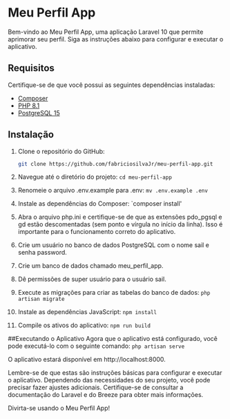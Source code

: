 # Meu Perfil App

Bem-vindo ao Meu Perfil App, uma aplicação Laravel 10 que permite aprimorar seu perfil. Siga as instruções abaixo para configurar e executar o aplicativo.

## Requisitos

Certifique-se de que você possui as seguintes dependências instaladas:

- [Composer](https://getcomposer.org/)
- [PHP 8.1](https://www.php.net/)
- [PostgreSQL 15](https://www.postgresql.org/)

## Instalação

1. Clone o repositório do GitHub:

   ```bash
   git clone https://github.com/fabriciosilvaJr/meu-perfil-app.git
   
2. Navegue até o diretório do projeto:
    `cd meu-perfil-app`

3. Renomeie o arquivo .env.example para .env:
   `mv .env.example .env`

4. Instale as dependências do Composer:
   `composer install'

5. Abra o arquivo php.ini e certifique-se de que as extensões pdo_pgsql e gd estão descomentadas (sem ponto e vírgula no início da linha). Isso é importante para o funcionamento correto do aplicativo.

6. Crie um usuário no banco de dados PostgreSQL com o nome sail e senha password.

7. Crie um banco de dados chamado meu_perfil_app.

8. Dê permissões de super usuário para o usuário sail.

9. Execute as migrações para criar as tabelas do banco de dados:
    `php artisan migrate`
   
10. Instale as dependências JavaScript:
    `npm install`

11. Compile os ativos do aplicativo:
    `npm run build`
    
##Executando o Aplicativo
Agora que o aplicativo está configurado, você pode executá-lo com o seguinte comando:
`php artisan serve`

O aplicativo estará disponível em http://localhost:8000.

Lembre-se de que estas são instruções básicas para configurar e executar o aplicativo. Dependendo das necessidades do seu projeto, você pode precisar fazer ajustes adicionais. Certifique-se de consultar a documentação do Laravel e do Breeze para obter mais informações.

Divirta-se usando o Meu Perfil App!








